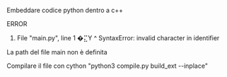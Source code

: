 Embeddare codice python dentro a c++


ERROR

1) File "main.py", line 1
    �⣍Y
      ^
SyntaxError: invalid character in identifier


La path del file main non è definita


Compilare il file con cython "python3 compile.py build_ext --inplace"

